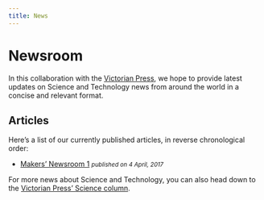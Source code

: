 ```yaml
---
title: News
---
```


# Newsroom

In this collaboration with the [Victorian Press](http://thevictorianpress.com/), we hope to provide latest updates on Science and Technology news from around the world in a concise and relevant format.

## Articles

Here’s a list of our currently published articles, in reverse chronological order:

- [Makers’ Newsroom 1](http://thevictorianpress.com/makers-newsroom-1/) <small>*published on 4 April, 2017*</small>

For more news about Science and Technology, you can also head down to the [Victorian Press’ Science column](http://thevictorianpress.com/category/columns/science-column/).
